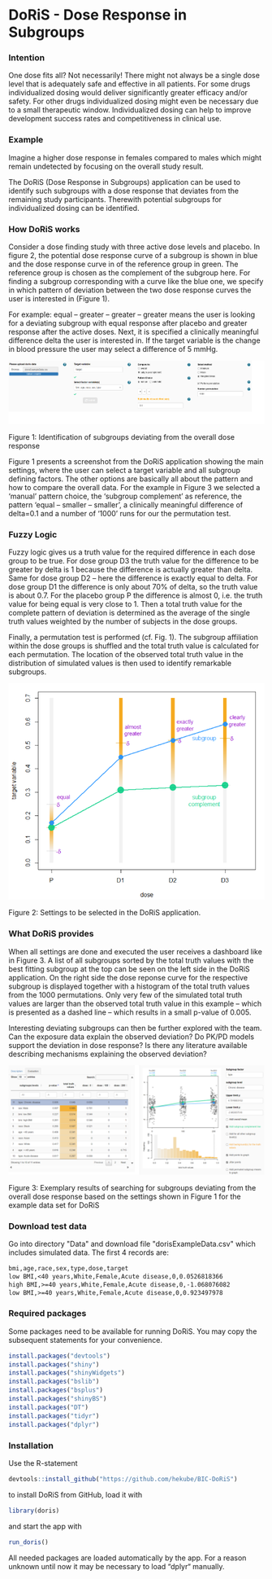 # DoRiS - Dose Response in Subgroups

### Intention
One dose fits all? Not necessarily! There might not always be a single dose 
level that is adequately safe and effective in all patients. For some drugs 
individualized dosing would deliver significantly greater efficacy and/or safety.
For other drugs individualized dosing might even be necessary due to a small
therapeutic window. Individualized dosing can help to improve development 
success rates and competitiveness in clinical use.

### Example 
Imagine a higher dose response in females compared to males which might remain
undetected by focusing on the overall study result.

The DoRiS (Dose Response in Subgroups) application can be used to identify such
subgroups with a dose response that deviates from the remaining study participants. 
Therewith potential subgroups for individualized dosing can be identified.

### How DoRiS works
Consider a dose finding study with three active dose levels and placebo.
In figure 2, the potential dose response curve of a subgroup is 
shown in blue and the dose response curve in of the reference group in green.
The reference group is chosen as the complement of the subgroup here.
For finding a subgroup corresponding with a curve like the blue one, we specify in which pattern of deviation between the two dose response 
curves the user is interested in (Figure 1).

For example: equal – greater – greater – greater means the user is looking for a 
deviating subgroup with equal response after placebo and greater response 
after the active doses. Next, it is specified a clinically meaningful difference 
delta the user is interested in. If the target variable is the change in blood
pressure the user may select a difference of 5 mmHg. 

<img src='inst/app/www/Figure1.png'>

Figure 1: Identification of subgroups deviating from the overall dose response 


Figure 1 presents a screenshot from the DoRiS application 
showing the main settings, where the user can select a target variable 
and all subgroup defining factors. The other options are basically 
all about the pattern and how to compare the overall data. 
For the example in Figure 3 we selected a ‘manual’ pattern choice, the 
‘subgroup complement’ as reference, the pattern ‘equal – smaller – smaller’,
a clinically meaningful difference of delta=0.1 and a number of ‘1000’ runs for our the permutation test. 


### Fuzzy Logic
Fuzzy logic gives us a truth value for the required difference in each dose 
group to be true. For dose group D3 the truth value for the difference to be 
greater by delta is 1 because the difference is actually greater than delta. 
Same for dose group D2 – here the difference is exactly equal to delta. 
For dose group D1 the difference is only about 70% of delta, so the truth value
is about 0.7. For the placebo group P the difference is almost 0, i.e. the
truth value for being equal is very close to 1. Then a total truth value
for the complete pattern of deviation is determined as the average of the
single truth values weighted by the number of subjects in the dose groups. 

Finally, a permutation test is performed (cf. Fig. 1). 
The subgroup affiliation within the dose groups is shuffled and the total
truth value is calculated for each permutation. The location of the
observed total truth value in the distribution of simulated values is 
then used to identify remarkable subgroups.

<img src='inst/app/www/Example_diagram_new.png'>

Figure 2: Settings to be selected in the DoRiS application.


### What DoRiS provides

When all settings are done and executed the user receives a dashboard 
like in Figure 3. A list of all subgroups sorted by the total truth 
values with the best fitting subgroup at the top can be seen on the 
left side in the DoRiS application. On the right side the dose 
reponse curve for the respective subgroup is displayed together with 
a histogram of the total truth values from the 1000 permutations. 
Only very few of the simulated total truth values are larger than the observed 
total truth value in this example – which is presented as a dashed line – which
results in a small p-value of 0.005.

Interesting deviating subgroups can then be further explored 
with the team. Can the exposure data explain the observed deviation? 
Do PK/PD models support the deviation in dose response? Is there any 
literature available describing mechanisms explaining the observed deviation? 

<img src='inst/app/www/Figure3.png'>

Figure 3: Exemplary results of searching for subgroups deviating from the overall dose response based on the settings shown in Figure 1 for the example data set for DoRiS 


### Download test data

Go into directory "Data" and download file "dorisExampleData.csv" which includes simulated data. The first 4 records are:
```
bmi,age,race,sex,type,dose,target
low BMI,<40 years,White,Female,Acute disease,0,0.0526818366
high BMI,>=40 years,White,Female,Acute disease,0,-1.068076082
low BMI,>=40 years,White,Female,Acute disease,0,0.923497978
```

### Required packages

Some packages need to be available for running DoRiS. You may copy the subsequent statements for your convenience.
``` r
install.packages("devtools")
install.packages("shiny")
install.packages("shinyWidgets")
install.packages("bslib")
install.packages("bsplus")
install.packages("shinyBS")
install.packages("DT")
install.packages("tidyr")
install.packages("dplyr")
```

### Installation

Use the R-statement
``` r
devtools::install_github("https://github.com/hekube/BIC-DoRiS")
```
to install DoRiS from GitHub, load it with
``` r
library(doris)
```
and start the app with 
``` r
run_doris()
```
All needed packages are loaded automatically by the app. For a reason unknown until now it may be necessary to load “dplyr“ manually.
